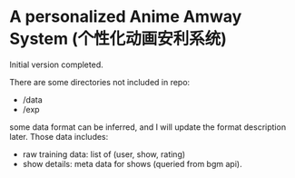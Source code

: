 # A personalized Anime Amway System (个性化动画安利系统)

Initial version completed.

There are some directories not included in repo:
- /data
- /exp

some data format can be inferred, and I will update the format description later. Those data includes:
- raw training data: list of (user, show, rating)
- show details: meta data for shows (queried from bgm api).

